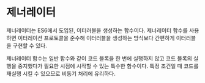# 제너레이터

제너레이터는 ES6에서 도입된, 이터러블을 생성하는 함수이다. 제너레이터 함수를 사용하면 이터레이션 프로토콜을 준수해 이터러블을 생성하는 방식보다 간편하게 이터러블을 구현할 수 있다.

제너레이터 함수는 일반 함수와 같이 코드 블록을 한 번에 실행하지 않고 코드 블록의 실행을 중지했다가 필요한 시점에 시작할 수 있는 특수한 함수이다. 특정 조건일 때 코드를 재실행 시킬 수 있으므로 비동기 처리에 유리하다.